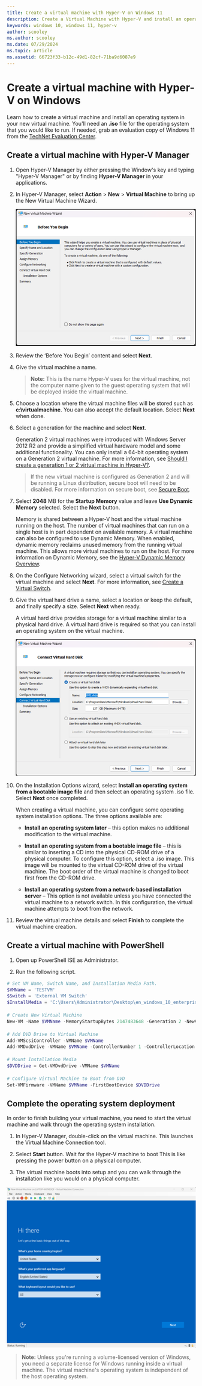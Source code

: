 ```yaml
---
title: Create a virtual machine with Hyper-V on Windows 11
description: Create a Virtual Machine with Hyper-V and install an operating system on Windows 11.
keywords: windows 10, windows 11, hyper-v
author: scooley
ms.author: scooley
ms.date: 07/29/2024
ms.topic: article
ms.assetid: 66723f33-b12c-49d1-82cf-71ba9d6087e9
---
```


# Create a virtual machine with Hyper-V on Windows

Learn how to create a virtual machine and install an operating system in your new virtual machine. You'll need an **.iso** file for the operating system that you would like to run. If needed, grab an evaluation copy of Windows 11 from the [TechNet Evaluation Center](https://www.microsoft.com/evalcenter/).

## Create a virtual machine with Hyper-V Manager

1. Open Hyper-V Manager by either pressing the Window's key and typing "Hyper-V Manager" or by finding **Hyper-V Manager** in your applications.

1. In Hyper-V Manager, select **Action** > **New** > **Virtual Machine** to bring up the New Virtual Machine Wizard.

   ![Screenshot of the New Virtual Machine Wizard's Specify Name and Location tab with a focus on the Next option.](media/new-virtual-machine-wizard.png)

1. Review the ‘Before You Begin’ content and select **Next**.

1. Give the virtual machine a name.
   > **Note:** This is the name Hyper-V uses for the virtual machine, not the computer name given to the guest operating system that will be deployed inside the virtual machine.

1. Choose a location where the virtual machine files will be stored such as **c:\virtualmachine**. You can also accept the default location. Select **Next** when done.

1. Select a generation for the machine and select **Next**.  

   Generation 2 virtual machines were introduced with Windows Server 2012 R2 and provide a simplified virtual hardware model and some additional functionality. You can only install a 64-bit operating system on a Generation 2 virtual machine. For more information, see [Should I create a generation 1 or 2 virtual machine in Hyper-V?](/windows-server/virtualization/hyper-v/plan/Should-I-create-a-generation-1-or-2-virtual-machine-in-Hyper-V).
  
   > If the new virtual machine is configured as Generation 2 and will be running a Linux distribution, secure boot will need to be disabled. For more information on secure boot, see [Secure Boot](/previous-versions/windows/it-pro/windows-8.1-and-8/dn486875(v=ws.11)).
1. Select **2048** MB for the **Startup Memory** value and leave **Use Dynamic Memory** selected. Select the **Next** button.

   Memory is shared between a Hyper-V host and the virtual machine running on the host. The number of virtual machines that can run on a single host is in part dependent on available memory. A virtual machine can also be configured to use Dynamic Memory. When enabled, dynamic memory reclaims unused memory from the running virtual machine. This allows more virtual machines to run on the host. For more information on Dynamic Memory, see the [Hyper-V Dynamic Memory Overview](/previous-versions/windows/it-pro/windows-server-2012-R2-and-2012/hh831766(v=ws.11)).

1. On the Configure Networking wizard, select a virtual switch for the virtual machine and select **Next**. For more information, see [Create a Virtual Switch](connect-to-network.md).

1. Give the virtual hard drive a name, select a location or keep the default, and finally specify a size. Select **Next** when ready.

   A virtual hard drive provides storage for a virtual machine similar to a physical hard drive. A virtual hard drive is required so that you can install an operating system on the virtual machine.
  
   ![Screenshot of the New Virtual Machine Wizard's Connect Virtual Hard Disk task, with the Create a virtual hard disk option being selected.](media/connect-virtual-hard-disk.png)

1. On the Installation Options wizard, select **Install an operating system from a bootable image file** and then select an operating system .iso file. Select **Next** once completed.

   When creating a virtual machine, you can configure some operating system installation options. The three options available are:

   * **Install an operating system later** – this option makes no additional modification to the virtual machine.

   * **Install an operating system from a bootable image file** – this is similar to inserting a CD into the physical CD-ROM drive of a physical computer. To configure this option, select a .iso image. This image will be mounted to the virtual CD-ROM drive of the virtual machine. The boot order of the virtual machine is changed to boot first from the CD-ROM drive.

   * **Install an operating system from a network-based installation server** – This option is not available unless you have connected the virtual machine to a network switch. In this configuration, the virtual machine attempts to boot from the network.

1. Review the virtual machine details and select **Finish** to complete the virtual machine creation.

## Create a virtual machine with PowerShell

1. Open up PowerShell ISE as Administrator.

1. Run the following script.

  ``` powershell
  # Set VM Name, Switch Name, and Installation Media Path.
  $VMName = 'TESTVM'
  $Switch = 'External VM Switch'
  $InstallMedia = 'C:\Users\Administrator\Desktop\en_windows_10_enterprise_x64_dvd_6851151.iso'

  # Create New Virtual Machine
  New-VM -Name $VMName -MemoryStartupBytes 2147483648 -Generation 2 -NewVHDPath "D:\Virtual Machines\$VMName\$VMName.vhdx" -NewVHDSizeBytes 53687091200 -Path "D:\Virtual Machines\$VMName" -SwitchName $Switch

  # Add DVD Drive to Virtual Machine
  Add-VMScsiController -VMName $VMName
  Add-VMDvdDrive -VMName $VMName -ControllerNumber 1 -ControllerLocation 0 -Path $InstallMedia

  # Mount Installation Media
  $DVDDrive = Get-VMDvdDrive -VMName $VMName

  # Configure Virtual Machine to Boot from DVD
  Set-VMFirmware -VMName $VMName -FirstBootDevice $DVDDrive
  ```

## Complete the operating system deployment

In order to finish building your virtual machine, you need to start the virtual machine and walk through the operating system installation.

1. In Hyper-V Manager, double-click on the virtual machine. This launches the Virtual Machine Connection tool.

1. Select **Start** button. Wait for the Hyper-V machine to boot This is like pressing the power button on a physical computer.

1. The virtual machine boots into setup and you can walk through the installation like you would on a physical computer.

  ![Screenshot of a Virtual Machine Connection window, showing the virtual machine's Windows Setup installation screen.](media/virtual-machine-setup.png)

  > **Note:** Unless you're running a volume-licensed version of Windows, you need a separate license for Windows running inside a virtual machine. The virtual machine's operating system is independent of the host operating system.
